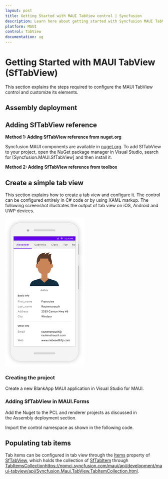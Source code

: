 ```yaml
---
layout: post
title: Getting Started with MAUI TabView control | Syncfusion
description: Learn here about getting started with Syncfusion MAUI TabView (SfTabView) control, its elements and more.
platform: MAUI
control: TabView
documentation: ug
---
```


# Getting Started with MAUI TabView (SfTabView)

This section explains the steps required to configure the MAUI TabView control and customize its elements.

## Assembly deployment


## Adding SfTabView reference


**Method 1: Adding SfTabView reference from nuget.org**

Syncfusion MAUI components are available in [nuget.org](https://www.nuget.org/). To add SfTabView to your project, open the NuGet package manager in Visual Studio, search for [Syncfusion.MAUI.SfTabView] and then install it.

**Method 2: Adding SfTabView reference from toolbox**

## Create a simple tab view

This section explains how to create a tab view and configure it. The control can be configured entirely in C# code or by using XAML markup. The following screenshot illustrates the output of tab view on iOS, Android and UWP devices.

![TabViewImage](images/TabView.png)

### Creating the project

Create a new BlankApp MAUI application in  Visual Studio for MAUI.

### Adding SfTabView in MAUI.Forms

Add the Nuget to the PCL and renderer projects as discussed in the Assembly deployment section.

Import the control namespace as shown in the following code.

## Populating tab items

Tab items can be configured in tab view through the [Items](https://npmci.syncfusion.com/maui/api/development/maui-tabview/api/Syncfusion.Maui.TabView.SfTabView.html#Syncfusion_Maui_TabView_SfTabView_Items) property of [SfTabView](https://npmci.syncfusion.com/maui/api/development/maui-tabview/api/Syncfusion.Maui.TabView.SfTabView.html), which holds the collection of [SfTabItem](https://npmci.syncfusion.com/maui/api/development/maui-tabview/api/Syncfusion.Maui.TabView.SfTabItem.html) through [TabItemsCollection]()https://npmci.syncfusion.com/maui/api/development/maui-tabview/api/Syncfusion.Maui.TabView.TabItemCollection.html.